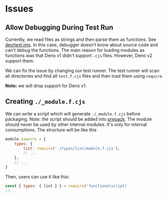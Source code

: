 # Issues

## Allow Debugging During Test Run

Currently, we read files as strings and then parse them as functions. See [dev/test.mjs](dev/test.mjs). In this case, debugger doesn't know about source code and can't debug the functions. The main reason for loading modules as functions was that Deno v1 didn't support `.cjs` files. However, Deno v2 support them.

We can fix the issue by changing our test runner. The test runner will scan all directories and find all `test.f.cjs` files and then load them using `require`.

**Note:** we will drop support for Deno v1.

## Creating `./_module.f.cjs`

We can write a script which will generate `./_module.f.cjs` before packaging. Note: the script should be added into [prepack](https://docs.npmjs.com/cli/v8/using-npm/scripts#pre--post-scripts). The module should never be used by other internal modules. It's only for internal consumptions. The structure will be like this

```js
module.exports = {
    types: {
        list: require('./types/list/module.f.cjs'),
        // ...
    },
    // ...
}
```

Then, users can use it like this:

```js
const { types: { list } } = require('functionalscript)
//...
```

